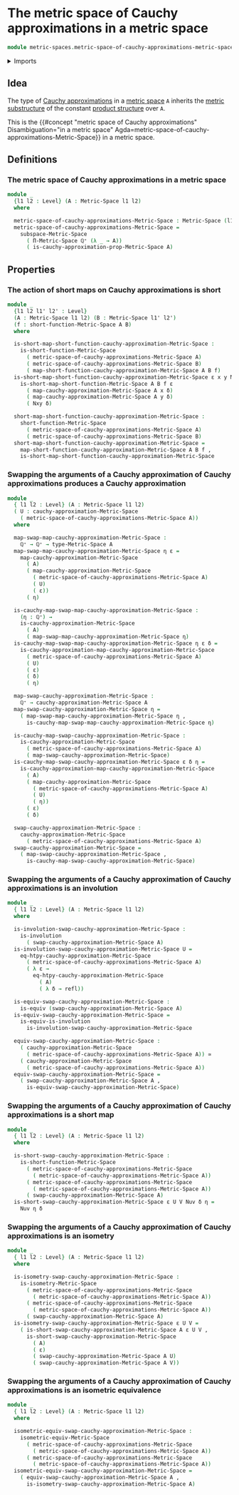 # The metric space of Cauchy approximations in a metric space

```agda
module metric-spaces.metric-space-of-cauchy-approximations-metric-spaces where
```

<details><summary>Imports</summary>

```agda
open import elementary-number-theory.positive-rational-numbers

open import foundation.dependent-pair-types
open import foundation.equivalences
open import foundation.identity-types
open import foundation.involutions
open import foundation.subtypes
open import foundation.universe-levels

open import metric-spaces.cauchy-approximations-metric-spaces
open import metric-spaces.dependent-products-metric-spaces
open import metric-spaces.equality-of-metric-spaces
open import metric-spaces.isometries-metric-spaces
open import metric-spaces.metric-spaces
open import metric-spaces.short-functions-metric-spaces
open import metric-spaces.subspaces-metric-spaces
```

</details>

## Idea

The type of
[Cauchy approximations](metric-spaces.cauchy-approximations-metric-spaces.md) in
a [metric space](metric-spaces.metric-spaces.md) `A` inherits the
[metric substructure](metric-spaces.subspaces-metric-spaces.md) of the constant
[product structure](metric-spaces.dependent-products-metric-spaces.md) over `A`.

This is the
{{#concept "metric space of Cauchy approximations" Disambiguation="in a metric space" Agda=metric-space-of-cauchy-approximations-Metric-Space}}
in a metric space.

## Definitions

### The metric space of Cauchy approximations in a metric space

```agda
module _
  {l1 l2 : Level} (A : Metric-Space l1 l2)
  where

  metric-space-of-cauchy-approximations-Metric-Space : Metric-Space (l1 ⊔ l2) l2
  metric-space-of-cauchy-approximations-Metric-Space =
    subspace-Metric-Space
      ( Π-Metric-Space ℚ⁺ (λ _ → A))
      ( is-cauchy-approximation-prop-Metric-Space A)
```

## Properties

### The action of short maps on Cauchy approximations is short

```agda
module _
  {l1 l2 l1' l2' : Level}
  (A : Metric-Space l1 l2) (B : Metric-Space l1' l2')
  (f : short-function-Metric-Space A B)
  where

  is-short-map-short-function-cauchy-approximation-Metric-Space :
    is-short-function-Metric-Space
      ( metric-space-of-cauchy-approximations-Metric-Space A)
      ( metric-space-of-cauchy-approximations-Metric-Space B)
      ( map-short-function-cauchy-approximation-Metric-Space A B f)
  is-short-map-short-function-cauchy-approximation-Metric-Space ε x y Nxy δ =
    is-short-map-short-function-Metric-Space A B f ε
      ( map-cauchy-approximation-Metric-Space A x δ)
      ( map-cauchy-approximation-Metric-Space A y δ)
      ( Nxy δ)

  short-map-short-function-cauchy-approximation-Metric-Space :
    short-function-Metric-Space
      ( metric-space-of-cauchy-approximations-Metric-Space A)
      ( metric-space-of-cauchy-approximations-Metric-Space B)
  short-map-short-function-cauchy-approximation-Metric-Space =
    map-short-function-cauchy-approximation-Metric-Space A B f ,
    is-short-map-short-function-cauchy-approximation-Metric-Space
```

### Swapping the arguments of a Cauchy approximation of Cauchy approximations produces a Cauchy approximation

```agda
module _
  { l1 l2 : Level} (A : Metric-Space l1 l2)
  ( U : cauchy-approximation-Metric-Space
    ( metric-space-of-cauchy-approximations-Metric-Space A))
  where

  map-swap-map-cauchy-approximation-Metric-Space :
    ℚ⁺ → ℚ⁺ → type-Metric-Space A
  map-swap-map-cauchy-approximation-Metric-Space η ε =
    map-cauchy-approximation-Metric-Space
      ( A)
      ( map-cauchy-approximation-Metric-Space
        ( metric-space-of-cauchy-approximations-Metric-Space A)
        ( U)
        ( ε))
      ( η)

  is-cauchy-map-swap-map-cauchy-approximation-Metric-Space :
    (η : ℚ⁺) →
    is-cauchy-approximation-Metric-Space
      ( A)
      ( map-swap-map-cauchy-approximation-Metric-Space η)
  is-cauchy-map-swap-map-cauchy-approximation-Metric-Space η ε δ =
    is-cauchy-approximation-map-cauchy-approximation-Metric-Space
      ( metric-space-of-cauchy-approximations-Metric-Space A)
      ( U)
      ( ε)
      ( δ)
      ( η)

  map-swap-cauchy-approximation-Metric-Space :
    ℚ⁺ → cauchy-approximation-Metric-Space A
  map-swap-cauchy-approximation-Metric-Space η =
    ( map-swap-map-cauchy-approximation-Metric-Space η ,
      is-cauchy-map-swap-map-cauchy-approximation-Metric-Space η)

  is-cauchy-map-swap-cauchy-approximation-Metric-Space :
    is-cauchy-approximation-Metric-Space
      ( metric-space-of-cauchy-approximations-Metric-Space A)
      ( map-swap-cauchy-approximation-Metric-Space)
  is-cauchy-map-swap-cauchy-approximation-Metric-Space ε δ η =
    is-cauchy-approximation-map-cauchy-approximation-Metric-Space
      ( A)
      ( map-cauchy-approximation-Metric-Space
        ( metric-space-of-cauchy-approximations-Metric-Space A)
        ( U)
        ( η))
      ( ε)
      ( δ)

  swap-cauchy-approximation-Metric-Space :
    cauchy-approximation-Metric-Space
      ( metric-space-of-cauchy-approximations-Metric-Space A)
  swap-cauchy-approximation-Metric-Space =
    ( map-swap-cauchy-approximation-Metric-Space ,
      is-cauchy-map-swap-cauchy-approximation-Metric-Space)
```

### Swapping the arguments of a Cauchy approximation of Cauchy approximations is an involution

```agda
module _
  { l1 l2 : Level} (A : Metric-Space l1 l2)
  where

  is-involution-swap-cauchy-approximation-Metric-Space :
    is-involution
      ( swap-cauchy-approximation-Metric-Space A)
  is-involution-swap-cauchy-approximation-Metric-Space U =
    eq-htpy-cauchy-approximation-Metric-Space
      ( metric-space-of-cauchy-approximations-Metric-Space A)
      ( λ ε →
        eq-htpy-cauchy-approximation-Metric-Space
          ( A)
          ( λ δ → refl))

  is-equiv-swap-cauchy-approximation-Metric-Space :
    is-equiv (swap-cauchy-approximation-Metric-Space A)
  is-equiv-swap-cauchy-approximation-Metric-Space =
    is-equiv-is-involution
      is-involution-swap-cauchy-approximation-Metric-Space

  equiv-swap-cauchy-approximation-Metric-Space :
    ( cauchy-approximation-Metric-Space
      ( metric-space-of-cauchy-approximations-Metric-Space A)) ≃
    ( cauchy-approximation-Metric-Space
      ( metric-space-of-cauchy-approximations-Metric-Space A))
  equiv-swap-cauchy-approximation-Metric-Space =
    ( swap-cauchy-approximation-Metric-Space A ,
      is-equiv-swap-cauchy-approximation-Metric-Space)
```

### Swapping the arguments of a Cauchy approximation of Cauchy approximations is a short map

```agda
module _
  { l1 l2 : Level} (A : Metric-Space l1 l2)
  where

  is-short-swap-cauchy-approximation-Metric-Space :
    is-short-function-Metric-Space
      ( metric-space-of-cauchy-approximations-Metric-Space
        ( metric-space-of-cauchy-approximations-Metric-Space A))
      ( metric-space-of-cauchy-approximations-Metric-Space
        ( metric-space-of-cauchy-approximations-Metric-Space A))
      ( swap-cauchy-approximation-Metric-Space A)
  is-short-swap-cauchy-approximation-Metric-Space ε U V Nuv δ η =
    Nuv η δ
```

### Swapping the arguments of a Cauchy approximation of Cauchy approximations is an isometry

```agda
module _
  { l1 l2 : Level} (A : Metric-Space l1 l2)
  where

  is-isometry-swap-cauchy-approximation-Metric-Space :
    is-isometry-Metric-Space
      ( metric-space-of-cauchy-approximations-Metric-Space
        ( metric-space-of-cauchy-approximations-Metric-Space A))
      ( metric-space-of-cauchy-approximations-Metric-Space
        ( metric-space-of-cauchy-approximations-Metric-Space A))
      ( swap-cauchy-approximation-Metric-Space A)
  is-isometry-swap-cauchy-approximation-Metric-Space ε U V =
    ( is-short-swap-cauchy-approximation-Metric-Space A ε U V ,
      is-short-swap-cauchy-approximation-Metric-Space
        ( A)
        ( ε)
        ( swap-cauchy-approximation-Metric-Space A U)
        ( swap-cauchy-approximation-Metric-Space A V))
```

### Swapping the arguments of a Cauchy approximation of Cauchy approximations is an isometric equivalence

```agda
module _
  { l1 l2 : Level} (A : Metric-Space l1 l2)
  where

  isometric-equiv-swap-cauchy-approximation-Metric-Space :
    isometric-equiv-Metric-Space
      ( metric-space-of-cauchy-approximations-Metric-Space
        ( metric-space-of-cauchy-approximations-Metric-Space A))
      ( metric-space-of-cauchy-approximations-Metric-Space
        ( metric-space-of-cauchy-approximations-Metric-Space A))
  isometric-equiv-swap-cauchy-approximation-Metric-Space =
    ( equiv-swap-cauchy-approximation-Metric-Space A ,
      is-isometry-swap-cauchy-approximation-Metric-Space A)
```
